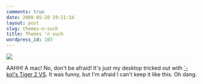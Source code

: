 ```yaml
---
comments: true
date: 2008-05-28 19:11:14
layout: post
slug: themes-n-such
title: Themes 'n such
wordpress_id: 103
---
```


[](http://www.flickr.com/photos/couchpotato99/2531815021/) [![](http://sasheldon.files.wordpress.com/2008/05/mac1.jpg)](http://sasheldon.files.wordpress.com/2008/05/mac1.jpg)




AAHH! A mac! No, don't be afraid! It's just my desktop tricked out with [`-kol's Tiger 2 VS](http://-kol.deviantart.com/art/Tiger-2-VS-17625638). It was funny, but I'm afraid I can't keep it like this. Oh dang.
